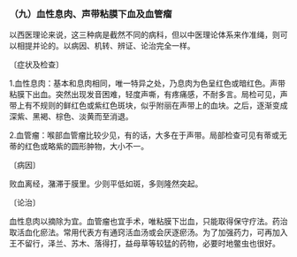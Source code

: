 ### （九）血性息肉、声带粘膜下血及血管瘤

以西医理论来说，这三种病是截然不同的病科，但以中医理论体系来作准绳，则可以相提并论的。以病因、机转、辨证、论治完全一样。

〔症状及检查〕

1.血性息肉：基本和息肉相同，唯一特异之处，乃息肉为色呈红色或暗红色。声带粘膜下出血。突然出现发音困难，轻度声嘶，有疼痛感，不耐多言。局检可见，声带上有不规则的鲜红色或紫红色斑块，似乎附丽在声带上的血块。之后，逐渐变成深紫、黑褐、棕色、淡黄而至消退。

2.血管瘤：喉部血管瘤比较少见，有的话，大多在于声带。局部检查可见有蒂或无蒂的红色或略紫的圆形肿物，大小不一。

〔病因〕

败血离经，潴滞于膜里。少则平低如斑，多则隆然突起。

〔论治〕

血性息肉以摘除为宜。血管瘤也宜手术，唯粘膜下岀血，只能取得保守疗法。药治取活血化瘀法。常用代表方有通窍活血汤或会厌逐瘀汤。为了加强药力，可再加入王不留行，泽兰、苏木、落得打，益母草等较猛的药物，必要时地鳖虫也很好。
